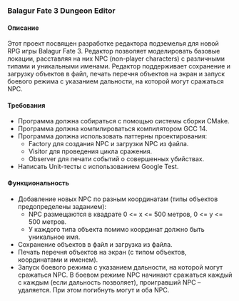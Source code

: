 ### Balagur Fate 3 Dungeon Editor

#### Описание
Этот проект посвящен разработке редактора подземелья для новой RPG игры Balagur Fate 3. Редактор позволяет моделировать базовые локации, расставляя на них NPC (non-player characters) с различными типами и уникальными именами. Редактор поддерживает сохранение и загрузку объектов в файл, печать перечня объектов на экран и запуск боевого режима с указанием дальности, на которой могут сражаться NPC.

#### Требования
- Программа должна собираться с помощью системы сборки CMake.
- Программа должна компилироваться компилятором GCC 14.
- Программа должна использовать паттерны проектирования:
  - Factory для создания NPC и загрузки NPC из файла.
  - Visitor для проведения цикла сражения.
  - Observer для печати событий о совершенных убийствах.
- Написать Unit-тесты с использованием Google Test.

#### Функциональность
- Добавление новых NPC по разным координатам (типы объектов предопределены заданием):
  - NPC размещаются в квадрате 0 <= x <= 500 метров, 0 <= y <= 500 метров.
  - У каждого типа объекта помимо координат должно быть уникальное имя.
- Сохранение объектов в файл и загрузка из файла.
- Печать перечня объектов на экран (с типом объектов, координатами и именем).
- Запуск боевого режима с указанием дальности, на которой могут сражаться NPC. В боевом режиме NPC начинают сражаться каждый с каждым (если дальность позволяет), проигравший NPC – удаляется. При этом погибнуть могут и оба NPC.
